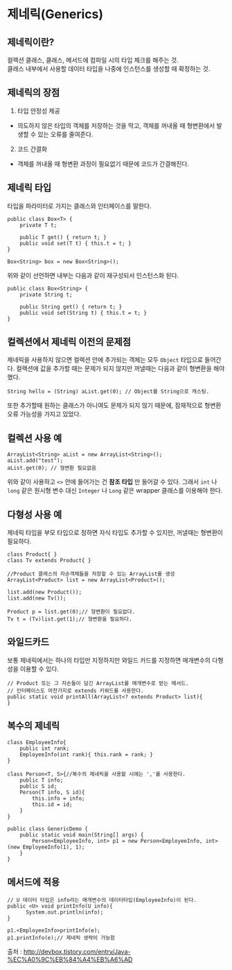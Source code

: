 # 제네릭(Generics)  

## 제네릭이란?  
컬렉션 클래스, 클래스, 메서드에 컴파일 시의 타입 체크를 해주는 것.  
클래스 내부에서 사용할 데이터 타입을 나중에 인스턴스를 생성할 때 확정하는 것.  

## 제네릭의 장점  
1. 타입 안정성 제공  
  - 의도하지 않은 타입의 객체를 저장하는 것을 막고, 객체를 꺼내올 때 형변환에서 발생할 수 있는 오류를 줄여준다.
2. 코드 간결화
  - 객체를 꺼내올 때 형변환 과정이 필요없기 때문에 코드가 간결해진다.

## 제네릭 타입  
타입을 파라미터로 가지는 클래스와 인터페이스를 말한다.  

```  
public class Box<T> {
    private T t;

    public T get() { return t; }
    public void set(T t) { this.t = t; }
}
```  

```  
Box<String> box = new Box<String>();
```  

위와 같이 선언하면 내부는 다음과 같이 재구성되서 인스턴스화 된다.  

```  
public class Box<String> {
    private String t;

    public String get() { return t; }
    public void set(String t) { this.t = t; }
}
```  

## 컬렉션에서 제네릭 이전의 문제점  
제네릭을 사용하지 않으면 컬렉션 안에 추가되는 객체는 모두 `Object` 타입으로 들어간다. 컬렉션에 값을 추가할 때는 문제가 되지 않지만 꺼낼때는 다음과 같이 형변환을 해야했다.

```  
String hello = (String) aList.get(0); // Object를 String으로 캐스팅.
```

또한 추가할때 원하는 클래스가 아니여도 문제가 되지 않기 때문에, 잠재적으로 형변환 오류 가능성을 가지고 있었다.

## 컬렉션 사용 예  
```  
ArrayList<String> aList = new ArrayList<String>();
aList.add("test");
aList.get(0); // 형변환 필요없음
```  

위와 같이 사용하고 `<>` 안에 들어가는 건 **참조 타입** 만 들어갈 수 있다. 그래서 `int` 나 `long` 같은 원시형 변수 대신 `Integer` 나 `Long` 같은 wrapper 클래스를 이용해야 한다.

## 다형성 사용 예  
제네릭 타입을 부모 타입으로 정하면 자식 타입도 추가할 수 있지만, 꺼낼때는 형변환이 필요하다.  

```  
class Product{ }
class Tv extends Product{ }

//Product 클래스의 자손객체들을 저장할 수 있는 ArrayList를 생성
ArrayList<Product> list = new ArrayList<Product>();

list.add(new Product());
list.add(new Tv());

Product p = list.get(0);// 형변환이 필요없다.
Tv t = (Tv)list.get(1);// 형변환을 필요하다.
```  

## 와일드카드  
보통 제네릭에서는 하나의 타입만 지정하지만 와일드 카드를 지정하면 매개변수의 다형성을 이용할 수 있다.  

```
// Product 또는 그 자손들이 담긴 ArrayList를 매개변수로 받는 메서드.
// 인터페이스도 마찬가지로 extends 키워드를 사용한다.
public static void printAll(ArrayList<? extends Product> list){
}
```

## 복수의 제네릭  
```  
class EmployeeInfo{
    public int rank;
    EmployeeInfo(int rank){ this.rank = rank; }
}

class Person<T, S>{//복수의 제네릭을 사용할 시에는 ','를 사용한다.
    public T info;
    public S id;
    Person(T info, S id){
        this.info = info;
        this.id = id;
    }
}

public class GenericDemo {
    public static void main(String[] args) {
        Person<EmployeeInfo, int> p1 = new Person<EmployeeInfo, int>(new EmployeeInfo(1), 1);
    }
}
```

## 메서드에 적용  
```  
// U 데이터 타입은 info라는 매개변수의 데이터타입(EmployeeInfo)이 된다.
public <U> void printInfo(U info){
      System.out.println(info);
}

p1.<EmployeeInfo>printInfo(e);
p1.printInfo(e);// 제네릭 생략이 가능함
```  

출처 : http://devbox.tistory.com/entry/Java-%EC%A0%9C%EB%84%A4%EB%A6%AD  

